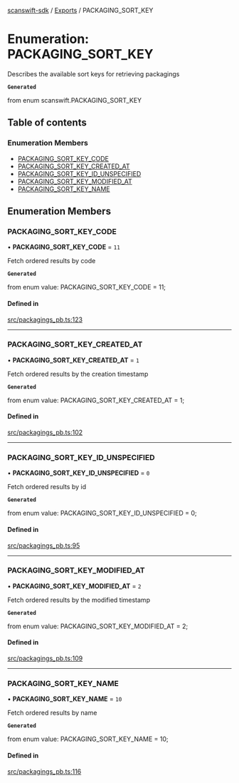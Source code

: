 [scanswift-sdk](../README.md) / [Exports](../modules.md) / PACKAGING\_SORT\_KEY

# Enumeration: PACKAGING\_SORT\_KEY

Describes the available sort keys for retrieving packagings

**`Generated`**

from enum scanswift.PACKAGING_SORT_KEY

## Table of contents

### Enumeration Members

- [PACKAGING\_SORT\_KEY\_CODE](PACKAGING_SORT_KEY.md#packaging_sort_key_code)
- [PACKAGING\_SORT\_KEY\_CREATED\_AT](PACKAGING_SORT_KEY.md#packaging_sort_key_created_at)
- [PACKAGING\_SORT\_KEY\_ID\_UNSPECIFIED](PACKAGING_SORT_KEY.md#packaging_sort_key_id_unspecified)
- [PACKAGING\_SORT\_KEY\_MODIFIED\_AT](PACKAGING_SORT_KEY.md#packaging_sort_key_modified_at)
- [PACKAGING\_SORT\_KEY\_NAME](PACKAGING_SORT_KEY.md#packaging_sort_key_name)

## Enumeration Members

### PACKAGING\_SORT\_KEY\_CODE

• **PACKAGING\_SORT\_KEY\_CODE** = ``11``

Fetch ordered results by code

**`Generated`**

from enum value: PACKAGING_SORT_KEY_CODE = 11;

#### Defined in

[src/packagings_pb.ts:123](https://github.com/TCUBEAI-TECHNOLOGIES-PRIVATE-LIMITED/ts-sdk/blob/85a94f2/src/packagings_pb.ts#L123)

___

### PACKAGING\_SORT\_KEY\_CREATED\_AT

• **PACKAGING\_SORT\_KEY\_CREATED\_AT** = ``1``

Fetch ordered results by the creation timestamp

**`Generated`**

from enum value: PACKAGING_SORT_KEY_CREATED_AT = 1;

#### Defined in

[src/packagings_pb.ts:102](https://github.com/TCUBEAI-TECHNOLOGIES-PRIVATE-LIMITED/ts-sdk/blob/85a94f2/src/packagings_pb.ts#L102)

___

### PACKAGING\_SORT\_KEY\_ID\_UNSPECIFIED

• **PACKAGING\_SORT\_KEY\_ID\_UNSPECIFIED** = ``0``

Fetch ordered results by id

**`Generated`**

from enum value: PACKAGING_SORT_KEY_ID_UNSPECIFIED = 0;

#### Defined in

[src/packagings_pb.ts:95](https://github.com/TCUBEAI-TECHNOLOGIES-PRIVATE-LIMITED/ts-sdk/blob/85a94f2/src/packagings_pb.ts#L95)

___

### PACKAGING\_SORT\_KEY\_MODIFIED\_AT

• **PACKAGING\_SORT\_KEY\_MODIFIED\_AT** = ``2``

Fetch ordered results by the modified timestamp

**`Generated`**

from enum value: PACKAGING_SORT_KEY_MODIFIED_AT = 2;

#### Defined in

[src/packagings_pb.ts:109](https://github.com/TCUBEAI-TECHNOLOGIES-PRIVATE-LIMITED/ts-sdk/blob/85a94f2/src/packagings_pb.ts#L109)

___

### PACKAGING\_SORT\_KEY\_NAME

• **PACKAGING\_SORT\_KEY\_NAME** = ``10``

Fetch ordered results by name

**`Generated`**

from enum value: PACKAGING_SORT_KEY_NAME = 10;

#### Defined in

[src/packagings_pb.ts:116](https://github.com/TCUBEAI-TECHNOLOGIES-PRIVATE-LIMITED/ts-sdk/blob/85a94f2/src/packagings_pb.ts#L116)
